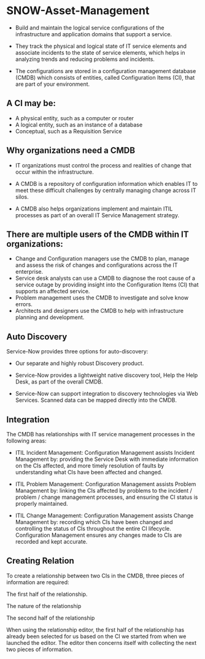 # SNOW-Asset-Management

- Build and maintain the logical service configurations of the infrastructure and application domains that support a service.

- They track the physical and logical state of IT service elements and associate incidents to the state of service elements, which helps in analyzing trends and reducing problems and incidents.

- The configurations are stored in a configuration management database (CMDB) which consists of entities, called Configuration Items (CI), that are part of your environment. 

## A CI may be: 
- A physical entity, such as a computer or router 
- A logical entity, such as an instance of a database 
- Conceptual, such as a Requisition Service 

## Why organizations need a CMDB
- IT organizations must control the process and realities of change that occur within the infrastructure. 

- A CMDB is a repository of configuration information which enables IT to meet these difficult challenges by centrally managing change across IT silos. 

- A CMDB also helps organizations implement and maintain ITIL processes as part of an overall IT Service Management strategy.

## There are multiple users of the CMDB within IT organizations:

- Change and Configuration managers use the CMDB to plan, manage and assess the risk of changes and configurations across the IT enterprise. 
- Service desk analysts can use a CMDB to diagnose the root cause of a service outage by providing insight into the Configuration Items (CI) that supports an affected service. 
- Problem management uses the CMDB to investigate and solve know errors.
- Architects and designers use the CMDB to help with infrastructure planning and development.

## Auto Discovery
Service-Now provides three options for auto-discovery:

- Our separate and highly robust Discovery product.

- Service-Now provides a lightweight native discovery tool, Help the Help Desk, as part of the overall CMDB.

- Service-Now can support integration to discovery  technologies via Web Services. Scanned data can be mapped directly into the CMDB. 

## Integration
The CMDB has relationships with IT service management processes in the following areas:

- ITIL Incident Management: Configuration Management assists Incident Management by: providing the Service Desk with immediate information on the CIs affected, and more timely resolution of faults by understanding what CIs have been affected and changed. 

- ITIL Problem Management: Configuration Management assists Problem Management by: linking the CIs affected by problems to the incident / problem / change management processes, and ensuring the CI status is properly maintained. 

- ITIL Change Management: Configuration Management assists Change Management by: recording which CIs have been changed and controlling the status of CIs throughout the entire CI lifecycle. Configuration Management ensures any changes made to CIs are recorded and kept accurate. 

## Creating Relation
To create a relationship between two CIs in the CMDB, three pieces of information are required:

The first half of the relationship.

The nature of the relationship

The second half of the relationship

When using the relationship editor, the first half of the relationship has already been selected for us based on the CI we started from when we launched the editor. The editor then concerns itself with collecting the next two pieces of information.







